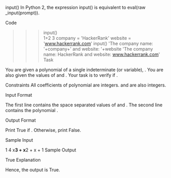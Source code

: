 input()
In Python 2, the expression input() is equivalent to eval(raw _input(prompt)).

Code

>>> input()  
1+2
3
>>> company = 'HackerRank'
>>> website = 'www.hackerrank.com'
>>> input()
'The company name: '+company+' and website: '+website
'The company name: HackerRank and website: www.hackerrank.com'
Task

You are given a polynomial  of a single indeterminate (or variable), . 
You are also given the values of  and . Your task is to verify if .

Constraints 
All coefficients of polynomial  are integers. 
 and  are also integers.

Input Format

The first line contains the space separated values of  and . 
The second line contains the polynomial .

Output Format

Print True if . Otherwise, print False.

Sample Input

1 4
x**3 + x**2 + x + 1
Sample Output

True
Explanation

 
Hence, the output is True.
